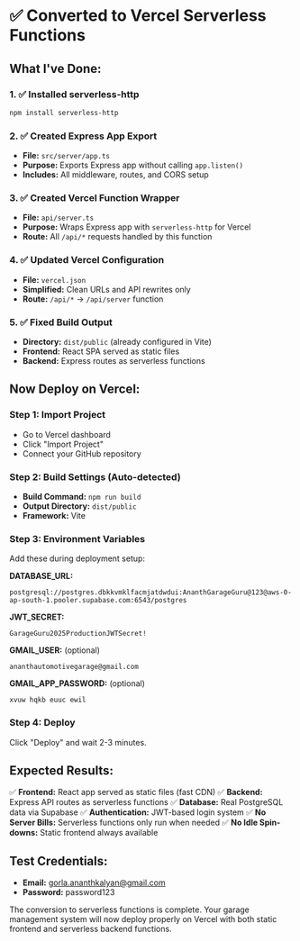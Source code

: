 # ✅ Converted to Vercel Serverless Functions

## What I've Done:

### 1. ✅ Installed serverless-http
```bash
npm install serverless-http
```

### 2. ✅ Created Express App Export
- **File:** `src/server/app.ts`
- **Purpose:** Exports Express app without calling `app.listen()`
- **Includes:** All middleware, routes, and CORS setup

### 3. ✅ Created Vercel Function Wrapper
- **File:** `api/server.ts` 
- **Purpose:** Wraps Express app with `serverless-http` for Vercel
- **Route:** All `/api/*` requests handled by this function

### 4. ✅ Updated Vercel Configuration
- **File:** `vercel.json`
- **Simplified:** Clean URLs and API rewrites only
- **Route:** `/api/*` → `/api/server` function

### 5. ✅ Fixed Build Output
- **Directory:** `dist/public` (already configured in Vite)
- **Frontend:** React SPA served as static files
- **Backend:** Express routes as serverless functions

## Now Deploy on Vercel:

### Step 1: Import Project
- Go to Vercel dashboard
- Click "Import Project" 
- Connect your GitHub repository

### Step 2: Build Settings (Auto-detected)
- **Build Command:** `npm run build`
- **Output Directory:** `dist/public`
- **Framework:** Vite

### Step 3: Environment Variables
Add these during deployment setup:

**DATABASE_URL:**
```
postgresql://postgres.dbkkvmklfacmjatdwdui:AnanthGarageGuru@123@aws-0-ap-south-1.pooler.supabase.com:6543/postgres
```

**JWT_SECRET:**
```
GarageGuru2025ProductionJWTSecret!
```

**GMAIL_USER:** (optional)
```
ananthautomotivegarage@gmail.com
```

**GMAIL_APP_PASSWORD:** (optional)
```
xvuw hqkb euuc ewil
```

### Step 4: Deploy
Click "Deploy" and wait 2-3 minutes.

## Expected Results:

✅ **Frontend:** React app served as static files (fast CDN)
✅ **Backend:** Express API routes as serverless functions
✅ **Database:** Real PostgreSQL data via Supabase
✅ **Authentication:** JWT-based login system
✅ **No Server Bills:** Serverless functions only run when needed
✅ **No Idle Spin-downs:** Static frontend always available

## Test Credentials:
- **Email:** gorla.ananthkalyan@gmail.com  
- **Password:** password123

The conversion to serverless functions is complete. Your garage management system will now deploy properly on Vercel with both static frontend and serverless backend functions.